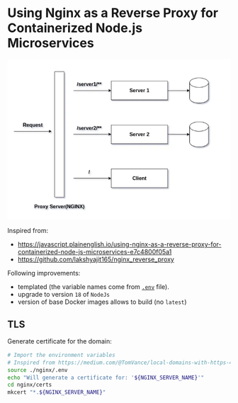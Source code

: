 
# Using Nginx as a Reverse Proxy for Containerized Node.js Microservices

![Architechture for this mockup](./Documentation/images/architecture.webp)

Inspired from:

- https://javascript.plainenglish.io/using-nginx-as-a-reverse-proxy-for-containerized-node-js-microservices-e7c4800f05a1
- https://github.com/lakshyajit165/nginx_reverse_proxy

Following improvements:

- templated (the variable names come from [`.env`](./nginx/.env) file).
- upgrade to version `18` of `NodeJs`
- version of base Docker images allows to build (no `latest`)

## TLS

Generate certificate for the domain:

```bash
# Import the environment variables
# Inspired from https://medium.com/@TomVance/local-domains-with-https-469036775818
source ./nginx/.env
echo "Will generate a certificate for: '${NGINX_SERVER_NAME}'"
cd nginx/certs
mkcert "*.${NGINX_SERVER_NAME}"
```